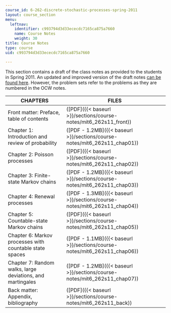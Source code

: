 ```yaml
---
course_id: 6-262-discrete-stochastic-processes-spring-2011
layout: course_section
menu:
  leftnav:
    identifier: c993794d3d33ececdc7165ca875a7660
    name: Course Notes
    weight: 30
title: Course Notes
type: course
uid: c993794d3d33ececdc7165ca875a7660

---
```


This section contains a draft of the class notes as provided to the students in Spring 2011. An updated and improved version of the draft notes [can be found here](http://www.rle.mit.edu/rgallager/notes.htm). However, the problem sets refer to the problems as they are numbered in the OCW notes.

| CHAPTERS | FILES |
| --- | --- |
| Front matter: Preface, table of contents | ([PDF]({{< baseurl >}}/sections/course-notes/mit6_262s11_front)) |
| Chapter 1: Introduction and review of probability | ([PDF - 1.2MB]({{< baseurl >}}/sections/course-notes/mit6_262s11_chap01)) |
| Chapter 2: Poisson processes | ([PDF]({{< baseurl >}}/sections/course-notes/mit6_262s11_chap02)) |
| Chapter 3: Finite-state Markov chains | ([PDF - 1.2MB]({{< baseurl >}}/sections/course-notes/mit6_262s11_chap03)) |
| Chapter 4: Renewal processes | ([PDF - 1.3MB]({{< baseurl >}}/sections/course-notes/mit6_262s11_chap04)) |
| Chapter 5: Countable-state Markov chains | ([PDF]({{< baseurl >}}/sections/course-notes/mit6_262s11_chap05)) |
| Chapter 6: Markov processes with countable state spaces | ([PDF - 1.1MB]({{< baseurl >}}/sections/course-notes/mit6_262s11_chap06)) |
| Chapter 7: Random walks, large deviations, and martingales | ([PDF - 1.2MB]({{< baseurl >}}/sections/course-notes/mit6_262s11_chap07)) |
| Back matter: Appendix, bibliography | ([PDF]({{< baseurl >}}/sections/course-notes/mit6_262s11_back))